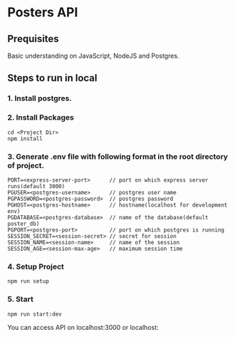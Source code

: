 # Posters API

## Prequisites
Basic understanding on JavaScript, NodeJS and Postgres.

## Steps to run in local

### 1. Install postgres.

### 2. Install Packages
```
cd <Project Dir>
npm install
```

### 3. Generate .env file with following format in the root directory of project.

```
PORT=<express-server-port>      // port on which express server runs(default 3000)     
PGUSER=<postgres-username>      // postgres user name
PGPASSWORD=<postgres-password>  // postgres password
PGHOST=<postgres-hostname>      // hostname(localhost for development env)
PGDATABASE=<postgres-database>  // name of the database(default poster_db)
PGPORT=<postgres-port>          // port on which postgres is running
SESSION_SECRET=<session-secret> // secret for session
SESSION_NAME=<session-name>     // name of the session
SESSION_AGE=<session-max-age>   // maximum session time
```

### 4. Setup Project
```
npm run setup
```

### 5. Start
```
npm run start:dev
```
You can access API on localhost:3000 or localhost:<PORT>